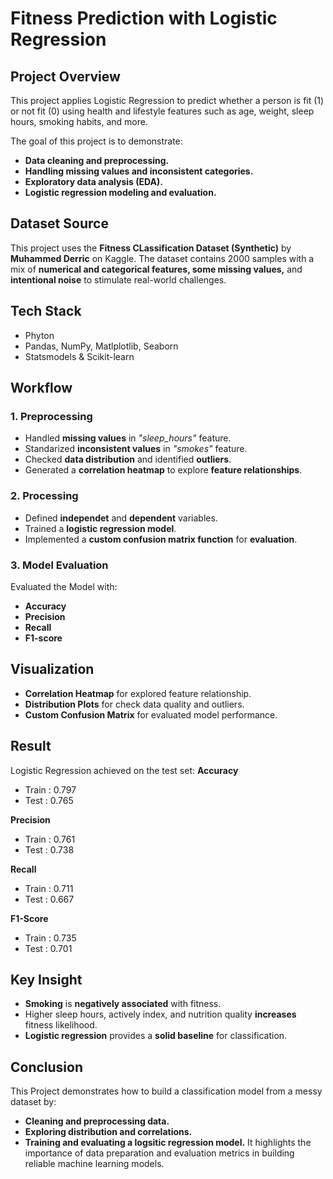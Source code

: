# Fitness Prediction with Logistic Regression
## Project Overview

This project applies Logistic Regression to predict whether a person is fit (1) or not fit (0) using health and lifestyle features such as age, weight, sleep hours, smoking habits, and more.

The goal of this project is to demonstrate:

- __Data cleaning and preprocessing.__
- __Handling missing values and inconsistent categories.__
- __Exploratory data analysis (EDA).__
- __Logistic regression modeling and evaluation.__

## Dataset Source

This project uses the __Fitness CLassification Dataset (Synthetic)__ by __Muhammed Derric__ on Kaggle. The dataset contains 2000 samples with a mix of __numerical and categorical features, some missing values,__ and __intentional noise__ to stimulate real-world challenges. 

## Tech Stack 
- Phyton
- Pandas, NumPy, Matlplotlib, Seaborn
- Statsmodels & Scikit-learn

## Workflow

### 1. Preprocessing
- Handled __missing values__ in _"sleep_hours"_ feature.
- Standarized __inconsistent values__ in _"smokes"_ feature.
- Checked __data distribution__ and identified __outliers__.
- Generated a __correlation heatmap__ to explore __feature relationships__.

### 2. Processing
- Defined __independet__ and __dependent__ variables.
- Trained a __logistic regression model__.
- Implemented a __custom confusion matrix function__ for __evaluation__.

### 3. Model Evaluation
Evaluated the Model with:
- __Accuracy__
- __Precision__
- __Recall__
- __F1-score__

## Visualization
- __Correlation Heatmap__ for explored feature relationship.
- __Distribution Plots__ for check data quality and outliers.
- __Custom Confusion Matrix__ for evaluated model performance.

## Result
Logistic Regression achieved on the test set:
__Accuracy__
- Train : 0.797
- Test : 0.765

__Precision__
- Train : 0.761
- Test : 0.738

__Recall__
- Train : 0.711
- Test : 0.667

__F1-Score__
- Train : 0.735
- Test : 0.701

## Key Insight
- __Smoking__ is __negatively associated__ with fitness.
- Higher sleep hours, actively index, and nutrition quality __increases__ fitness likelihood.
- __Logistic regression__ provides a __solid baseline__ for classification.

## Conclusion
This Project demonstrates how to build a classification model from a messy dataset by:
- __Cleaning and preprocessing data.__
- __Exploring distribution and correlations.__
- __Training and evaluating a logsitic regression model.__
It highlights the importance of data preparation  and evaluation metrics in building reliable machine learning models.
